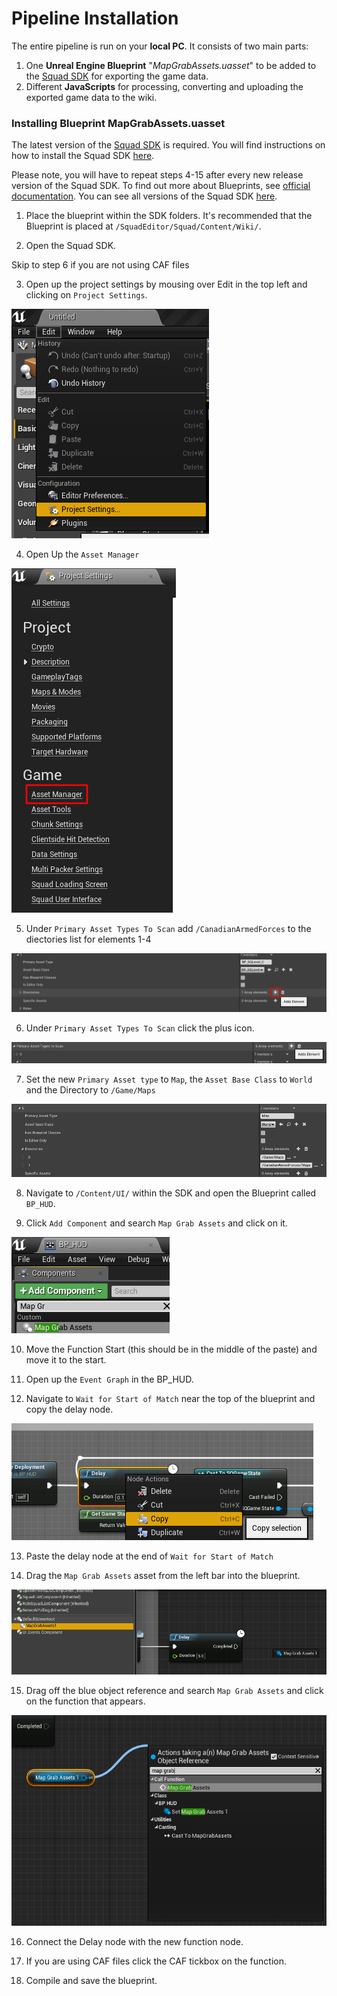 # Pipeline Installation
The entire pipeline is run on your **local PC**. It consists of two main parts:
1. One **Unreal Engine Blueprint** "*MapGrabAssets.uasset*" to be added to the [Squad SDK](https://squad.gamepedia.com/Squad_SDK) for exporting the game data.
2. Different **JavaScripts** for processing, converting and uploading the exported game data to the wiki.






### Installing Blueprint MapGrabAssets.uasset

The latest version of the [Squad SDK](https://squad.gamepedia.com/Squad_SDK) is required. You will find instructions on how to install the Squad SDK [here](https://squad.gamepedia.com/Squad_SDK#Downloading_the_Epic_Games_Launcher).

Please note, you will have to repeat steps 4-15 after every new release version of the Squad SDK. To find out more about Blueprints, see [official documentation](https://docs.unrealengine.com/en-US/Engine/Blueprints/GettingStarted/index.html). You can see all versions of the Squad SDK [here](https://squad.gamepedia.com/Squad_SDK#Version_history).


1. Place the blueprint within the SDK folders. It's recommended that the Blueprint is placed at `/SquadEditor/Squad/Content/Wiki/`.

2. Open the Squad SDK. 

Skip to step 6 if you are not using CAF files

3. Open up the project settings by mousing over Edit in the top left and clicking on `Project Settings`.

![Project Settings](/doc/images/sdk/sdk_project_settings.png)

4. Open Up the `Asset Manager`

![Asset Manager](/doc/images/sdk/sdk_asset_manager.png)

5. Under `Primary Asset Types To Scan` add `/CanadianArmedForces` to the diectories list for elements 1-4

![Add Element](/doc/images/sdk/sdk_add_directory.png)

6. Under `Primary Asset Types To Scan` click the plus icon.

![Add New Asset](/doc/images/sdk/sdk_add_primary_asset.png)

7. Set the new `Primary Asset type` to `Map`, the `Asset Base Class` to `World` and the Directory to `/Game/Maps`

![Asset Configure](/doc/images/sdk/sdk_new_primary_asset.png)

8. Navigate to `/Content/UI/` within the SDK and open the Blueprint called `BP_HUD`.

9. Click `Add Component` and search `Map Grab Assets` and click on it.

![Add Component](/doc/images/sdk/sdk_add_component.png)

10. Move the Function Start (this should be in the middle of the paste) and move it to the start.

11. Open up the `Event Graph` in the BP_HUD.

12. Navigate to `Wait for Start of Match` near the top of the blueprint and copy the delay node. 

![Copy Node](/doc/images/sdk/sdk_copy_delay.png)

13. Paste the delay node at the end of `Wait for Start of Match`

14. Drag the `Map Grab Assets` asset from the left bar into the blueprint.

![Drag Actor](/doc/images/sdk/sdk_drag_actor.png)

15. Drag off the blue object reference and search `Map Grab Assets` and click on the function that appears.

![Create new Function](/doc/images/sdk/sdk_create_new_function.png)

16. Connect the Delay node with the new function node.

17. If you are using CAF files click the CAF tickbox on the function.

18. Compile and save the blueprint.

